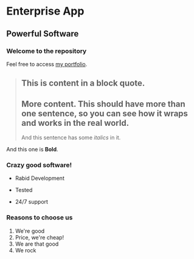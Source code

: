 Enterprise App
==============

Powerful Software
-----------------

### Welcome to the repository

Feel free to access [my portfolio](http://karlmagsig.com).

> ## This is content in a block quote.
>
> ## More content.  This should have more than one sentence, so you can see how it wraps and works in the real world.
>
>And this sentence has some *italics* in it.

And this one is **Bold**.

### Crazy good software!
* Rabid Development
+ Tested
- 24/7 support

### Reasons to choose us
1. We're good
2. Price, we're cheap!
3. We are that good
4. We rock